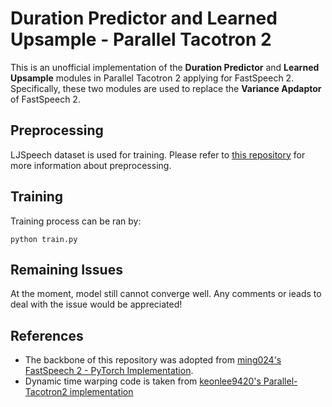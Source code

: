 # Duration Predictor and Learned Upsample - Parallel Tacotron 2
This is an unofficial implementation of the **Duration Predictor** and **Learned Upsample** modules in Parallel Tacotron 2 applying for FastSpeech 2. Specifically, these two modules are used to replace the **Variance Apdaptor** of FastSpeech 2.

## Preprocessing

LJSpeech dataset is used for training.
Please refer to [this repository](https://github.com/ming024/FastSpeech2) for more information about preprocessing.

## Training 

Training process can be ran by:
```
python train.py
```
## Remaining Issues
At the moment, model still cannot converge well.
Any comments or ieads to deal with the issue would be appreciated!

## References
* The backbone of this repository was adopted from [ming024's FastSpeech 2 - PyTorch Implementation](https://github.com/ming024/FastSpeech2).
* Dynamic time warping code is taken from [keonlee9420's Parallel-Tacotron2 implementation](https://github.com/keonlee9420/Parallel-Tacotron2)